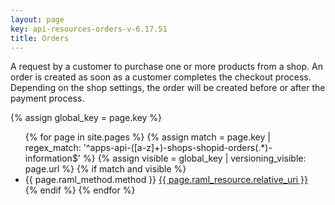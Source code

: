 ```yaml
---
layout: page
key: api-resources-orders-v-6.17.51
title: Orders
---
```


A request by a customer to purchase one or more products from a shop.
An order is created as soon as a customer completes the checkout process.
Depending on the shop settings, the order will be created before or after the payment process.

{% assign global_key = page.key %}

<ul id="resource-list">
  {% for page in site.pages %}
    {% assign match = page.key | regex_match: '^apps-api-([a-z]+)-shops-shopid-orders(.*)-information$' %}
    {% assign visible = global_key | versioning_visible: page.url %}
    {% if match and visible %}
      <li class="resource-entry">
        <span class="http-method http-method-{{ page.raml_method.method | downcase }}">{{ page.raml_method.method }}</span>
        <a href="{{ page.url | prepend: site.baseurl }}">{{ page.raml_resource.relative_uri }}</a>
      </li>
    {% endif %}
  {% endfor %}
</ul>
